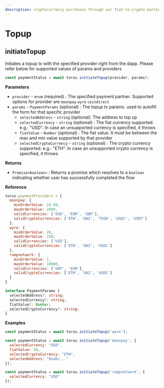 ```yaml
---
description: cryptocurrency purchases through our fiat-to-crypto partners
---
```


# Topup

## initiateTopup

Initiates a topup tx with the specified provider right from the dapp. Please refer below for supported values of params and providers

```javascript
const paymentStatus = await torus.initiateTopup(provider, params);
```

**Parameters**

* `provider` - `enum` \(required\) : The specified payment partner. Supported options for provider are `moonpay` `wyre` `coindirect`
* `params` - `PaymentParams` \(optional\) : The topup tx params. used to autofill the form for that specific provider
  * `selectedAddress` - `string` \(optional\): The address to top up
  * `selectedCurrency` - `string` \(optional\) : The fiat currency supported. e.g.: "USD". In case an unsupported currency is specified, it throws
  * `fiatValue` - `Number` \(optional\) : The fiat value. It must be between the max and min value supported by that provider
  * `selectedCryptoCurrency` - `string` \(optional\) : The crypto currency supported. e.g.: "ETH". In case an unsupported crypto currency is specified, it throws

**Returns**

* `Promise<boolean>` : Returns a promise which resolves to a `boolean` indicating whether user has successfully completed the flow

**Reference**

```javascript
torus.paymentProviders = {
  moonpay: {
    minOrderValue: 24.99,
    maxOrderValue: 2000,
    validCurrencies: ['USD', 'EUR', 'GBP'],
    validCryptoCurrencies: ['ETH', 'DAI', 'TUSD', 'USDC', 'USDT']
  },
  wyre: {
    minOrderValue: 20,
    maxOrderValue: 250,
    validCurrencies: ['USD'],
    validCryptoCurrencies: ['ETH', 'DAI', 'USDC']
  },
  rampnetwork: {
    minOrderValue: 1,
    maxOrderValue: 10000,
    validCurrencies: ['GBP', 'EUR'],
    validCryptoCurrencies: ['ETH', 'DAI', 'USDC']
  }
}
```

```typescript
interface PaymentParams {
  selectedAddress?: string;
  selectedCurrency?: string;
  fiatValue?: Number;
  selectedCryptoCurrency?: string;  
}
```

**Examples**

```javascript
const paymentStatus = await torus.initiateTopup('wyre');
```

```javascript
const paymentStatus = await torus.initiateTopup('moonpay', {
  selectedCurrency: "USD",
  fiatValue: 50,
  selectedCryptoCurrency: "ETH",
  selectedAddress: "0xabc..."
});
```

```javascript
const paymentStatus = await torus.initiateTopup('rampnetwork', {
  selectedCurrency: "USD"
});
```

